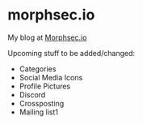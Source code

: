 # morphsec.io

My blog at [Morphsec.io](https://morphsec.io)

Upcoming stuff to be added/changed:

- Categories
- Social Media Icons
- Profile Pictures
- Discord
- Crossposting
- Mailing list1  
 